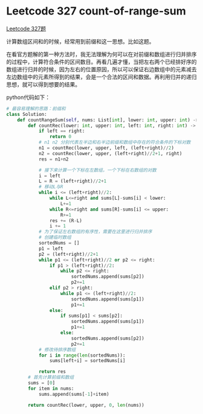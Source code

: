 # Leetcode 327 count-of-range-sum


[Leetcode 327题](https://leetcode-cn.com/problems/count-of-range-sum/)

<!-- more -->

计算数组区间和的时候，经常用到前缀和这一思想。比如这题。

在看官方题解的第一种方法时，我无法理解为何可以在对前缀和数组进行归并排序的过程中，计算符合条件的区间数目。再看几遍才懂，当把左右两个已经排好序的数组进行归并的时候，因为左右的位置原因，所以可以保证右边数组中的元素减去左边数组中的元素所得到的结果，会是一个合法的区间和数据。再利用归并的递归思想，就可以得到想要的结果。

python代码如下：

```python
# 最容易理解的思路：前缀和
class Solution:
    def countRangeSum(self, nums: List[int], lower: int, upper: int) -> int:
        def countRec(lower: int, upper: int, left: int, right: int) -> int:
            if left == right:
                return 0
            # n1 n2 分别代表左半边和右半边前缀和数组中存在的符合条件的下标对数
            n1 = countRec(lower, upper, left, (left+right)//2)
            n2 = countRec(lower, upper, (left+right)//2+1, right)
            res = n1+n2

            # 接下来计算一个下标在左数组，一个下标在右数组的对数
            i = left
            L = R = (left+right)//2+1
            # 移动L与R
            while i <= (left+right)//2:
                while L<=right and sums[L]-sums[i] < lower:
                    L+=1
                while R<=right and sums[R]-sums[i] <= upper:
                    R+=1
                res += (R-L)
                i += 1
            # 为了保证左右数组的有序性，需要在这里进行归并排序
            # 创建临时数组
            sortedNums = []
            p1 = left
            p2 = (left+right)//2+1
            while p1 <= (left+right)//2 or p2 <= right:
                if p1 > (left+right)//2:
                    while p2 <= right:
                        sortedNums.append(sums[p2])
                        p2+=1
                elif p2 > right:
                    while p1 <= (left+right)//2:
                        sortedNums.append(sums[p1])
                        p1+=1
                else:
                    if sums[p1] < sums[p2]:
                        sortedNums.append(sums[p1])
                        p1+=1
                    else:
                        sortedNums.append(sums[p2])
                        p2+=1
            # 修改待排序数组
            for i in range(len(sortedNums)):
                sums[left+i] = sortedNums[i]

            return res
        # 首先计算前缀和数组
        sums = [0]
        for item in nums:
            sums.append(sums[-1]+item)

        return countRec(lower, upper, 0, len(nums))
```
